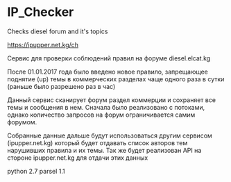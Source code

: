 # IP_Checker
Checks diesel forum and it's topics

https://ipupper.net.kg/ch

Сервис для проверки соблюдений правил на форуме diesel.elcat.kg

После 01.01.2017 года было введено новое правило, запрещающее поднятие (up) темы в коммерческих разделах чаще одного раза в сутки (раньше было разрешено раз в час)

Данный сервис сканирует форум раздел коммерции и сохраняет все темы и сообщения в нем.
Сначала было реализовано с потоками, однако количество запросов на форум ограничивается самим форумом. 

Собранные данные дальше будут использоваться другим сервисом (ipupper.net.kg) который будет отдавать список авторов тем нарушивших правила и их темы.
Так же будет реализован API на стороне ipupper.net.kg для отдачи этих данных

python 2.7
parsel 1.1
